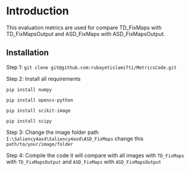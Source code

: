 # Introduction
This evaluation metrics are used for compare TD_FixMaps with TD_FixMapsOutput and ASD_FixMaps with ASD_FixMapsOutput.

## Installation
Step 1:
``git clone git@github.com:rubayetislamifti/MetricsCode.git``

Step 2: Install all requirements

``pip install numpy``

``pip install opencv-python``

``pip install scikit-image``

``pip install scipy``

Step 3: Change the image folder path ``I:\Saliency4asd\Saliency4asd\ASD_FixMaps`` change this ``path/to/your/image/folder``

Step 4: Compile the code it will compare with all images with ``TD_FixMaps`` with ``TD_FixMapsOutput`` and ``ASD_FixMaps`` with ``ASD_FixMapsOutput``